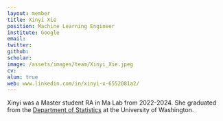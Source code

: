 ```yaml
---
layout: member
title: Xinyi Xie
position: Machine Learning Engineer
institute: Google
email: 
twitter: 
github: 
scholar: 
image: /assets/images/team/Xinyi_Xie.jpeg
cv: 
alum: true
web: www.linkedin.com/in/xinyi-x-6552081a2/
---
```


Xinyi was a Master student RA in Ma Lab from 2022-2024. She graduated from the [Department of Statistics](https://stat.uw.edu/about-us/people/xinyi-xie) at the University of Washington. 



